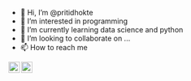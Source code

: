 - 👋 Hi, I’m @pritidhokte
- 👀 I’m interested in programming
- 🌱 I’m currently learning data science and python
- 💞️ I’m looking to collaborate on ...
- 📫 How to reach me 
<a href="https://www.linkedin.com/in/priti-dhokte-938318216">

<img align="left" alt="Priti-Dhokte | LinkedIn" width="22px" src="https://cdn.jsdelivr.net/npm/simple-icons@v3/icons/linkedin.svg" />
</a>
<a href="https://www.instagram.com/dhoktepriti/">
<img align="left" alt="dhoktepriti | Instagram" width="22px" src="https://cdn.jsdelivr.net/npm/simple-icons@v3/icons/instagram.svg" />

</a>

<!---
pritidhokte/pritidhokte is a ✨ special ✨ repository because its `README.md` (this file) appears on your GitHub profile.
You can click the Preview link to take a look at your changes.
--->

